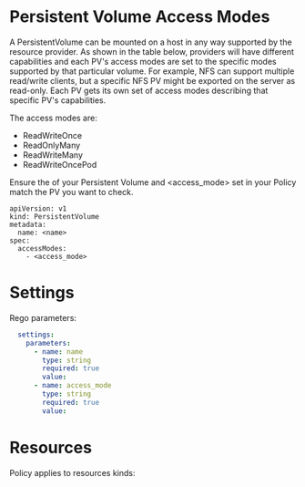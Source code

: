 # Persistent Volume Access Modes

A PersistentVolume can be mounted on a host in any way supported by the resource provider. As shown in the table below, providers will have different capabilities and each PV's access modes are set to the specific modes supported by that particular volume. For example, NFS can support multiple read/write clients, but a specific NFS PV might be exported on the server as read-only. Each PV gets its own set of access modes describing that specific PV's capabilities.

The access modes are:

* ReadWriteOnce
* ReadOnlyMany
* ReadWriteMany
* ReadWriteOncePod


Ensure the <name> of your Persistent Volume and <access_mode> set in your Policy match the PV you want to check.
```
apiVersion: v1
kind: PersistentVolume
metadata: 
  name: <name>
spec: 
  accessModes: 
    - <access_mode>
```


# Settings

Rego parameters:
```yaml
  settings:
    parameters:
      - name: name
        type: string
        required: true
        value:
      - name: access_mode
        type: string
        required: true
        value:
```

# Resources
Policy applies to resources kinds:

